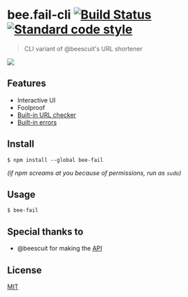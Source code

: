 # bee.fail-cli [![Build Status](https://travis-ci.org/dpaiv0/bee.fail-cli.svg?branch=master)](https://travis-ci.org/dpaiv0/bee.fail-cli) [![Standard code style](https://img.shields.io/badge/code_style-standard-5ed9c7.svg)](https://github.com/standard/standard)
> CLI variant of @beescuit's URL shortener 

<img src="https://i.imgur.com/CpvzDNO.gif">

## Features
- Interactive UI
- Foolproof
- [Built-in URL checker](https://i.imgur.com/jYvsur9.gif)
- [Built-in errors](https://i.imgur.com/TCIm7RW.png)

## Install
```
$ npm install --global bee-fail
```
*(if npm screams at you because of permissions, run as `sudo`)*

## Usage
```
$ bee-fail
```

## Special thanks to
- @beescuit for making the [API](https://github.com/beescuit/BeeShort-JS)

## License
[MIT](https://choosealicense.com/licenses/mit/)